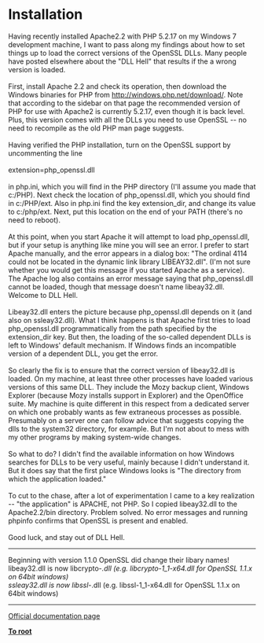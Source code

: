 # Installation



Having recently installed Apache2.2 with PHP 5.2.17 on my Windows 7 development machine, I want to pass along my findings about how to set things up to load the correct versions of the OpenSSL DLLs. Many people have posted elsewhere about the "DLL Hell" that results if the a wrong version is loaded.<br><br>First, install Apache 2.2 and check its operation, then download the Windows binaries for PHP from http://windows.php.net/download/. Note that according to the sidebar on that page the recommended version of PHP for use with Apache2 is currently 5.2.17, even though it is back level. Plus, this version comes with all the DLLs you need to use OpenSSL -- no need to recompile as the old PHP man page suggests.<br><br>Having verified the PHP installation, turn on the OpenSSL support by uncommenting the line<br><br>extension=php_openssl.dll<br><br>in php.ini, which you will find in the PHP directory (I&apos;ll assume you made that c:/PHP). Next check the location of php_openssl.dll, which you should find in c:/PHP/ext. Also in php.ini find the key extension_dir, and change its value to c:/php/ext. Next, put this location on the end of your PATH (there&apos;s no need to reboot).<br><br>At this point, when you start Apache it will attempt to load php_openssl.dll, but if your setup is anything like mine you will see an error. I prefer to start Apache manually, and the error appears in a dialog box: "The ordinal 4114 could not be located in the dynamic link library LIBEAY32.dll". (I&apos;m not sure whether you would get this message if you started Apache as a service). The Apache log also contains an error message saying that php_openssl.dll cannot be loaded, though that message doesn&apos;t name libeay32.dll. Welcome to DLL Hell.<br><br>Libeay32.dll enters the picture because php_openssl.dll depends on it (and also on ssleay32.dll). What I think happens is that Apache first tries to load php_openssl.dll programmatically from the path specified by the extension_dir key. But then, the loading of the so-called dependent DLLs is left to Windows&apos; default mechanism. If Windows finds an incompatible version of a dependent DLL, you get the error.<br><br>So clearly the fix is to ensure that the correct version of libeay32.dll is loaded. On my machine, at least three other processes have loaded various versions of this same DLL. They include the Mozy backup client, Windows Explorer (because Mozy installs support in Explorer) and the OpenOffice suite. My machine is quite different in this respect from a dedicated server on which one probably wants as few extraneous processes as possible.  Presumably on a server one can follow advice that suggests copying the dlls to the system32 directory, for example. But I&apos;m not about to mess with my other programs by making system-wide changes.<br><br>So what to do? I didn&apos;t find the available information on how Windows searches for DLLs to be very useful, mainly because I didn&apos;t understand it. But it does say that the first place Windows looks is "The directory from which the application loaded." <br><br>To cut to the chase, after a lot of experimentation I came to a key realization -- "the application" is APACHE, not PHP. So I copied libeay32.dll to the Apache2.2/bin directory. Problem solved. No error messages and running phpinfo confirms that OpenSSL is present and enabled.<br><br>Good luck, and stay out of DLL Hell.  

---

Beginning with version 1.1.0 OpenSSL did change their libary names!<br>libeay32.dll is now libcrypto-*.dll (e.g. libcrypto-1_1-x64.dll for OpenSSL 1.1.x on 64bit windows)<br>ssleay32.dll is now libssl-*.dll (e.g. libssl-1_1-x64.dll for OpenSSL 1.1.x on 64bit windows)  

---

[Official documentation page](https://www.php.net/manual/en/openssl.installation.php)

**[To root](/README.md)**